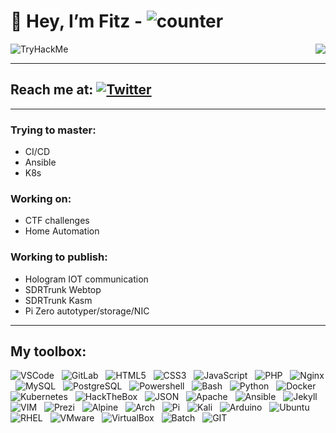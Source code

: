 # 👋 Hey, I’m Fitz - ![counter](https://hits.seeyoufarm.com/api/count/incr/badge.svg?url=https%3A%2F%2Fgithub.com%2F{GitHubberFitz}1212%2Fhit-counter)
<img align="right" src="https://media1.giphy.com/media/13HgwGsXF0aiGY/giphy.gif" />

<img src="https://tryhackme-badges.s3.amazonaws.com/RFitz.png" alt="TryHackMe">

---

## Reach me at:  [![Twitter](https://img.shields.io/twitter/url/https/twitter.com/cloudposse.svg?style=social&label=@Fitz)](https://twitter.com/fitz3253)

---

### Trying to master:
- CI/CD
- Ansible
- K8s

### Working on:
- CTF challenges
- Home Automation

### Working to publish:
- Hologram IOT communication
- SDRTrunk Webtop
- SDRTrunk Kasm
- Pi Zero autotyper/storage/NIC

---

## My toolbox:
![VSCode](https://img.shields.io/badge/VSCode-0078D4?style=for-the-badge&logo=visual%20studio%20code&logoColor=white) &nbsp; ![GitLab](https://img.shields.io/badge/GitLab-330F63?style=for-the-badge&logo=gitlab&logoColor=white) &nbsp; ![HTML5](https://img.shields.io/badge/HTML5-E34F26?style=for-the-badge&logo=html5&logoColor=white) &nbsp; ![CSS3](https://img.shields.io/badge/CSS3-1572B6?style=for-the-badge&logo=css3&logoColor=white) &nbsp; ![JavaScript](https://img.shields.io/badge/JavaScript-323330?style=for-the-badge&logo=javascript&logoColor=F7DF1E) &nbsp; ![PHP](https://img.shields.io/badge/PHP-777BB4?style=for-the-badge&logo=php&logoColor=white) &nbsp; ![Nginx](https://img.shields.io/badge/Nginx-009639?style=for-the-badge&logo=nginx&logoColor=white) &nbsp; ![MySQL](https://img.shields.io/badge/MySQL-00000F?style=for-the-badge&logo=mysql&logoColor=white) &nbsp; ![PostgreSQL](https://img.shields.io/badge/PostgreSQL-316192?style=for-the-badge&logo=postgresql&logoColor=white) &nbsp; ![Powershell](https://img.shields.io/badge/Powershell-2CA5E0?style=for-the-badge&logo=powershell&logoColor=white) &nbsp; ![Bash](https://img.shields.io/badge/Shell_Script-121011?style=for-the-badge&logo=gnu-bash&logoColor=white) &nbsp; ![Python](https://img.shields.io/badge/Python-3776AB?style=for-the-badge&logo=python&logoColor=white) &nbsp; ![Docker](https://img.shields.io/badge/Docker-2CA5E0?style=for-the-badge&logo=docker&logoColor=white) &nbsp; ![Kubernetes](https://img.shields.io/badge/kubernetes-326ce5.svg?&style=for-the-badge&logo=kubernetes&logoColor=white) &nbsp; ![HackTheBox](https://img.shields.io/badge/HackTheBox-111927?style=for-the-badge&logo=Hack%20The%20Box&logoColor=9FEF00) &nbsp; ![JSON](https://img.shields.io/badge/json-5E5C5C?style=for-the-badge&logo=json&logoColor=white) &nbsp; ![Apache](https://img.shields.io/badge/Apache-D22128?style=for-the-badge&logo=Apache&logoColor=white) &nbsp; ![Ansible](https://img.shields.io/badge/Ansible-000000?style=for-the-badge&logo=ansible&logoColor=white) &nbsp; ![Jekyll](https://img.shields.io/badge/Jekyll-CC0000?style=for-the-badge&logo=Jekyll&logoColor=white) &nbsp; ![VIM](https://img.shields.io/badge/VIM-%2311AB00.svg?&style=for-the-badge&logo=vim&logoColor=white) &nbsp; ![Prezi](https://img.shields.io/badge/Prezi-3181FF?style=for-the-badge&logo=prezi&logoColor=white) &nbsp; ![Alpine](https://img.shields.io/badge/Alpine_Linux-0D597F?style=for-the-badge&logo=alpine-linux&logoColor=white) &nbsp; ![Arch](https://img.shields.io/badge/Arch_Linux-1793D1?style=for-the-badge&logo=arch-linux&logoColor=white) &nbsp; ![Pi](https://img.shields.io/badge/Raspberry%20Pi-A22846?style=for-the-badge&logo=Raspberry%20Pi&logoColor=white) &nbsp; ![Kali](https://img.shields.io/badge/Kali_Linux-557C94?style=for-the-badge&logo=kali-linux&logoColor=white) &nbsp; ![Arduino](https://img.shields.io/badge/Arduino-00979D?style=for-the-badge&logo=Arduino&logoColor=white) &nbsp; ![Ubuntu](https://img.shields.io/badge/Ubuntu-E95420?style=for-the-badge&logo=ubuntu&logoColor=white) &nbsp; ![RHEL](https://img.shields.io/badge/Red%20Hat-EE0000?style=for-the-badge&logo=redhat&logoColor=white) &nbsp; ![VMware](https://img.shields.io/badge/VMware-231f20?style=for-the-badge&logo=VMware&logoColor=white) &nbsp; ![VirtualBox](https://img.shields.io/badge/VirtualBox-21416b?style=for-the-badge&logo=VirtualBox&logoColor=white) &nbsp; ![Batch](https://img.shields.io/badge/windows%20terminal-4D4D4D?style=for-the-badge&logo=windows%20terminal&logoColor=white) &nbsp; ![GIT](https://img.shields.io/badge/GIT-E44C30?style=for-the-badge&logo=git&logoColor=white)